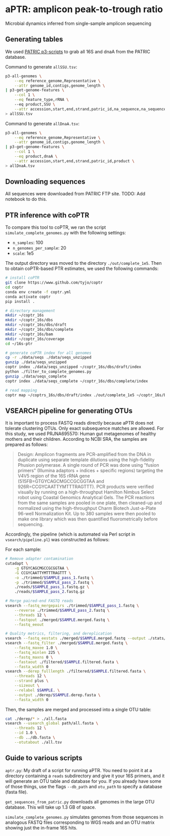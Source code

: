 # aPTR: amplicon peak-to-trough ratio
Microbial dynamics inferred from single-sample amplicon sequencing

## Generating tables
We used [PATRIC p3-scripts](https://github.com/PATRIC3/PATRIC-distribution) to grab all 16S and dnaA from the PATRIC database.

Command to generate `allSSU.tsv`:

```bash
p3-all-genomes \
    --eq reference_genome,Representative \
    --attr genome_id,contigs,genome_length \
| p3-get-genome-features \
    --col 1 \
    --eq feature_type,rRNA \ 
    --eq product,SSU \
    --attr accession,start,end,strand,patric_id,na_sequence,na_sequence_md5,product \
> allSSU.tsv
```

Command to generate `allDnaA.tsv`:

```bash
p3-all-genomes \
    --eq reference_genome,Representative \
    --attr genome_id,contigs,genome_length \
| p3-get-genome-features \
    --col 1 \
    --eq product,dnaA \
    --attr accession,start,end,strand,patric_id,product \
> allDnaA.tsv
```

## Downloading sequences
All sequences were downloaded from PATRIC FTP site. TODO: Add notebook to do this.

## PTR inference with coPTR
To compare this tool to coPTR, we ran the script `simulate_complete_genomes.py` with the following settings:
* `n_samples`: 100
* `n_genomes_per_sample`: 20
* `scale`: 1e5

The output directory was moved to the directory `./out/complete_1e5`. Then to obtain coPTR-based PTR estimates, we used the following commands:
```bash
# install coPTR
git clone https://www.github.com/tyjo/coptr
cd coptr
conda env create -f coptr.yml
conda activate coptr
pip install .

# directory management
mkdir ~/coptr_16s
mkdir ~/coptr_16s/dbs
mkdir ~/coptr_16s/dbs/draft
mkdir ~/coptr_16s/dbs/complete
mkdir ~/coptr_16s/bam
mkdir ~/coptr_16s/coverage
cd ~/16s-ptr

# generate coPTR index for all genomes
cp -r ./data/seqs ./data/seqs_unzipped
gunzip ./data/seqs_unzipped
coptr index ./data/seqs_unzipped ~/coptr_16s/dbs/draft/index
python ./filter_to_complete_genomes.py
gunzip ./data/seqs_complete
coptr index ./data/seqs_complete ~/coptr_16s/dbs/complete/index

# read mapping
coptr map ~/coptrs_16s/dbs/draft/index ./out/complete_1e5 ~/coptr_16s/bam
```

## VSEARCH pipeline for generating OTUs
It is important to process FASTQ reads directly because aPTR does not tolerate clustering OTUs. Only exact subsequence matches are allowed. For this study, we used PRJNA695570: Human gut metagenomes of healthy mothers and their children. According to NCBI SRA, the samples are prepared as follows:

>Design: Amplicon fragments are PCR-amplified from the DNA in duplicate using separate template dilutions using the high-fidelity Phusion polymerase. A single round of PCR was done using "fusion primers" (Illumina adaptors + indices + specific regions) targeting the V4V5 region of the 16S rRNA gene (515FB=GTGYCAGCMGCCGCGGTAA and 926R=CCGYCAATTYMTTTRAGTTT). PCR products were verified visually by running on a high-throughput Hamilton Nimbus Select robot using Coastal Genomics Analytical Gels. The PCR reactions from the same samples are pooled in one plate, then cleaned-up and normalized using the high-throughput Charm Biotech Just-a-Plate 96-well Normalization Kit. Up to 380 samples were then pooled to make one library which was then quantified fluorometrically before sequencing.

Accordingly, the pipeline (which is automated via Perl script in `vsearch/pipeline.pl`) was constructed as follows:

For each sample:
```bash
# Remove adapter contamination
cutadapt \
    -g GTGYCAGCMGCCGCGGTAA \
    -G CCGYCAATTYMTTTRAGTTT \
    -o ./trimmed/$SAMPLE_pass_1.fastq \
    -p ./trimmed/$SAMPLE_pass_2.fastq \
    ./reads/$SAMPLE_pass_1.fastq.gz \
    ./reads/$SAMPLE_pass_2.fastq.gz

# Merge paired-end FASTQ reads
vsearch --fastq_mergepairs ./trimmed/$SAMPLE_pass_1.fastq \
    --reverse ./trimmed/$SAMPLE_pass_2.fastq \
    --threads 12 \
    --fastqout ./merged/$SAMPLE.merged.fastq \
    --fastq_eeout

# Quality metrics, filtering, and dereplication
vsearch --fastq_eestats ./merged/$SAMPLE.merged.fastq --output ./stats/$SAMPLE.stats
vsearch --fastq_filter ./merged/$SAMPLE.merged.fastq \
    --fastq_maxee 1.0 \
    --fastq_minlen 225 \
    --fastq_maxns 0 \
    --fastaout ./filtered/$SAMPLE.filtered.fasta \
    --fasta_width 0
vsearch --derep_fulllength ./filtered/$SAMPLE.filtered.fasta \
    --threads 12 \
    --strand plus \
    --sizeout \
    --relabel $SAMPLE. \
    --output ./derep/$SAMPLE.derep.fasta \
    --fasta_width 0
```

Then, the samples are merged and processed into a single OTU table:
```bash
cat ./derep/* > ./all.fasta
vsearch --usearch_global path/all.fasta \
    --threads 12 \
    --id 1.0 \
    --db ../db.fasta \
    --otutabout ./all.tsv
```

## Guide to various scripts
`aptr.py`: My draft of a script for running aPTR. You need to point it at a 
directory containing a `reads` subdirectory and give it your 16S primers, 
and it will generate an OTU table and database for you. If you already have some
of those things, use the flags `--db_path` and `otu_path` to specify a database (fasta file).

`get_sequences_from_patric.py` downloads all genomes in the large OTU database. This will take up 1.3 GB of space.

`simulate_complete_genomes.py` simulates genomes from those sequences in analogous FASTQ files corresponding to WGS reads and an OTU matrix showing just the in-frame 16S hits. 